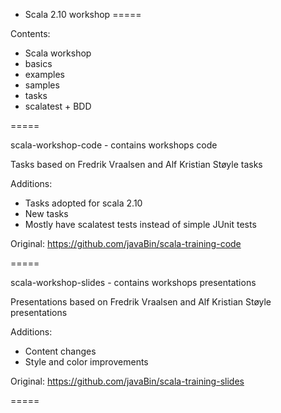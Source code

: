
* Scala 2.10 workshop
=====

Contents:
* Scala workshop
* basics
* examples
* samples
* tasks
* scalatest + BDD

=====

scala-workshop-code - contains workshops code

Tasks based on Fredrik Vraalsen and Alf Kristian Støyle tasks

Additions:
* Tasks adopted for scala 2.10
* New tasks
* Mostly have scalatest tests instead of simple JUnit tests

Original: https://github.com/javaBin/scala-training-code

=====

scala-workshop-slides - contains workshops presentations

Presentations based on Fredrik Vraalsen and Alf Kristian Støyle presentations

Additions:
* Content changes
* Style and color improvements

Original: https://github.com/javaBin/scala-training-slides

=====
